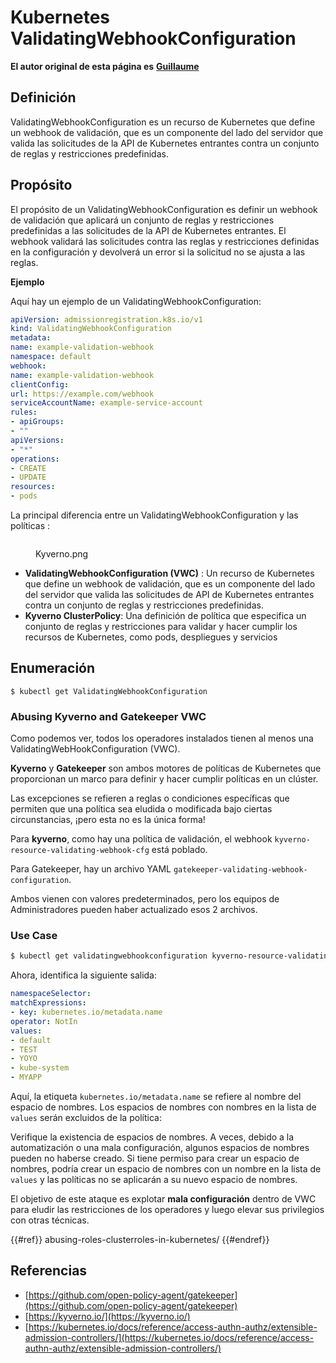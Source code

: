 # Kubernetes ValidatingWebhookConfiguration

**El autor original de esta página es** [**Guillaume**](https://www.linkedin.com/in/guillaume-chapela-ab4b9a196)

## Definición

ValidatingWebhookConfiguration es un recurso de Kubernetes que define un webhook de validación, que es un componente del lado del servidor que valida las solicitudes de la API de Kubernetes entrantes contra un conjunto de reglas y restricciones predefinidas.

## Propósito

El propósito de un ValidatingWebhookConfiguration es definir un webhook de validación que aplicará un conjunto de reglas y restricciones predefinidas a las solicitudes de la API de Kubernetes entrantes. El webhook validará las solicitudes contra las reglas y restricciones definidas en la configuración y devolverá un error si la solicitud no se ajusta a las reglas.

**Ejemplo**

Aquí hay un ejemplo de un ValidatingWebhookConfiguration:
```yaml
apiVersion: admissionregistration.k8s.io/v1
kind: ValidatingWebhookConfiguration
metadata:
name: example-validation-webhook
namespace: default
webhook:
name: example-validation-webhook
clientConfig:
url: https://example.com/webhook
serviceAccountName: example-service-account
rules:
- apiGroups:
- ""
apiVersions:
- "*"
operations:
- CREATE
- UPDATE
resources:
- pods
```
La principal diferencia entre un ValidatingWebhookConfiguration y las políticas :&#x20;

<figure><img src="../../images/Kyverno.png" alt=""><figcaption><p>Kyverno.png</p></figcaption></figure>

- **ValidatingWebhookConfiguration (VWC)** : Un recurso de Kubernetes que define un webhook de validación, que es un componente del lado del servidor que valida las solicitudes de API de Kubernetes entrantes contra un conjunto de reglas y restricciones predefinidas.
- **Kyverno ClusterPolicy**: Una definición de política que especifica un conjunto de reglas y restricciones para validar y hacer cumplir los recursos de Kubernetes, como pods, despliegues y servicios

## Enumeración
```
$ kubectl get ValidatingWebhookConfiguration
```
### Abusing Kyverno and Gatekeeper VWC

Como podemos ver, todos los operadores instalados tienen al menos una ValidatingWebHookConfiguration (VWC).

**Kyverno** y **Gatekeeper** son ambos motores de políticas de Kubernetes que proporcionan un marco para definir y hacer cumplir políticas en un clúster.

Las excepciones se refieren a reglas o condiciones específicas que permiten que una política sea eludida o modificada bajo ciertas circunstancias, ¡pero esta no es la única forma!

Para **kyverno**, como hay una política de validación, el webhook `kyverno-resource-validating-webhook-cfg` está poblado.

Para Gatekeeper, hay un archivo YAML `gatekeeper-validating-webhook-configuration`.

Ambos vienen con valores predeterminados, pero los equipos de Administradores pueden haber actualizado esos 2 archivos.

### Use Case
```bash
$ kubectl get validatingwebhookconfiguration kyverno-resource-validating-webhook-cfg -o yaml
```
Ahora, identifica la siguiente salida:
```yaml
namespaceSelector:
matchExpressions:
- key: kubernetes.io/metadata.name
operator: NotIn
values:
- default
- TEST
- YOYO
- kube-system
- MYAPP
```
Aquí, la etiqueta `kubernetes.io/metadata.name` se refiere al nombre del espacio de nombres. Los espacios de nombres con nombres en la lista de `values` serán excluidos de la política:

Verifique la existencia de espacios de nombres. A veces, debido a la automatización o una mala configuración, algunos espacios de nombres pueden no haberse creado. Si tiene permiso para crear un espacio de nombres, podría crear un espacio de nombres con un nombre en la lista de `values` y las políticas no se aplicarán a su nuevo espacio de nombres.

El objetivo de este ataque es explotar **mala configuración** dentro de VWC para eludir las restricciones de los operadores y luego elevar sus privilegios con otras técnicas.

{{#ref}}
abusing-roles-clusterroles-in-kubernetes/
{{#endref}}

## Referencias

- [https://github.com/open-policy-agent/gatekeeper](https://github.com/open-policy-agent/gatekeeper)
- [https://kyverno.io/](https://kyverno.io/)
- [https://kubernetes.io/docs/reference/access-authn-authz/extensible-admission-controllers/](https://kubernetes.io/docs/reference/access-authn-authz/extensible-admission-controllers/)
